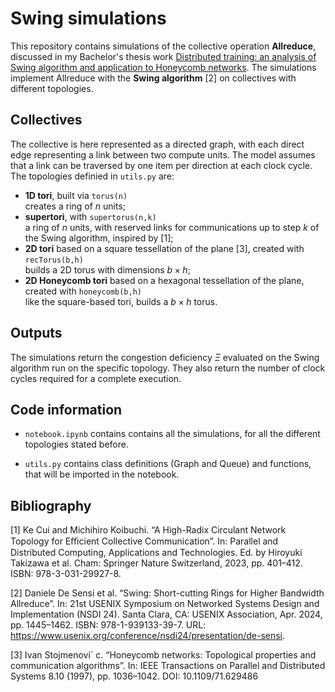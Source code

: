 # Swing simulations

This repository contains simulations of the collective operation **Allreduce**, discussed in my Bachelor's thesis work [Distributed training: an analysis of Swing algorithm
and application to Honeycomb networks](https://drive.google.com/file/d/1R2Y-eNn487G8_1zKZ8nunKskbN2GOeqx/view?usp=sharing). The simulations implement Allreduce with the **Swing algorithm** [2] on collectives with different topologies.

## Collectives

The collective is here represented as a directed graph, with each direct edge representing a link between two compute units. The model assumes that a link can be traversed by one item per direction at each clock cycle. The topologies definied in `utils.py` are:

- **1D tori**, built via `torus(n)`<br>creates a ring of $n$ units;
- **supertori**, with `supertorus(n,k)`<br>a ring of $n$ units, with reserved links for communications up to step $k$ of the Swing algorithm, inspired by [1];
- **2D tori** based on a square tessellation of the plane [3], created with `recTorus(b,h)`<br>builds a 2D torus with dimensions $b \times h$;
- **2D Honeycomb tori** based on a hexagonal tessellation of the plane, created with `honeycomb(b,h)`<br>like the  square-based tori, builds a $b \times h$ torus.

## Outputs

The simulations return the congestion deficiency $\Xi$ evaluated on the Swing algorithm run on the specific topology. They also return the number of clock cycles required for a complete execution.

## Code information

- `notebook.ipynb` contains contains all the simulations, for all the different topologies stated before.

- `utils.py` contains class definitions (Graph and Queue) and functions, that will be imported in the notebook.

## Bibliography

[1] Ke Cui and Michihiro Koibuchi. “A High-Radix Circulant Network Topology for Eﬃcient Collective
Communication”. In: Parallel and Distributed Computing, Applications and Technologies. Ed. by
Hiroyuki Takizawa et al. Cham: Springer Nature Switzerland, 2023, pp. 401–412. ISBN:
978-3-031-29927-8.

[2] Daniele De Sensi et al. “Swing: Short-cutting Rings for Higher Bandwidth Allreduce”. In: 21st USENIX
Symposium on Networked Systems Design and Implementation (NSDI 24). Santa Clara, CA: USENIX
Association, Apr. 2024, pp. 1445–1462. ISBN: 978-1-939133-39-7. URL:
https://www.usenix.org/conference/nsdi24/presentation/de-sensi.

[3] Ivan Stojmenovi´
c. “Honeycomb networks: Topological properties and communication algorithms”. In:
IEEE Transactions on Parallel and Distributed Systems 8.10 (1997), pp. 1036–1042. DOI:
10.1109/71.629486